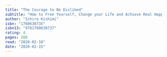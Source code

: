 ```yaml
---
title: "The Courage to Be Disliked"
subtitle: "How to Free Yourself, Change your Life and Achieve Real Happiness"
author: "Ichiro Kishimi"
isbn: "176063073X"
isbn13: "9781760630737"
rating: 4
pages: 288
read: "2020-02-18"
date: "2020-02-15"
---
```


